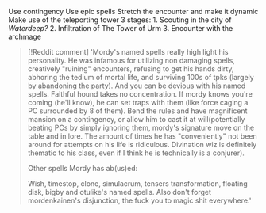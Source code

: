 Use contingency
Use epic spells
Stretch the encounter and make it dynamic
Make use of the teleporting tower
3 stages:
	1. Scouting in the city of *Waterdeep?*
	2. Infiltration of The Tower of Urm
	3. Encounter with the archmage

> [!Reddit comment]
> 'Mordy's named spells really high light his personality. He was infamous for utilizing non damaging spells, creatively "ruining" encounters, refusing to get his hands dirty, abhoring the tedium of mortal life, and surviving 100s of tpks (largely by abandoning the party). And you can be devious with his named spells. Faithful hound takes no concentration. If mordy knows you're coming (he'll know), he can set traps with them (like force caging a PC surrounded by 8 of them). Bend the rules and have magnificent mansion on a contingency, or allow him to cast it at will(potentially beating PCs by simply ignoring them, mordy's signature move on the table and in lore. The amount of times he has "conveniently" not been around for attempts on his life is ridiculous. Divination wiz is definitely thematic to his class, even if I think he is technically is a conjurer).
> 
> Other spells Mordy has ab(us)ed:
> 
> Wish, timestop, clone, simulacrum, tensers transformation, floating disk, bigby and otulike's named spells. Also don't forget mordenkainen's disjunction, the fuck you to magic shit everywhere.'

